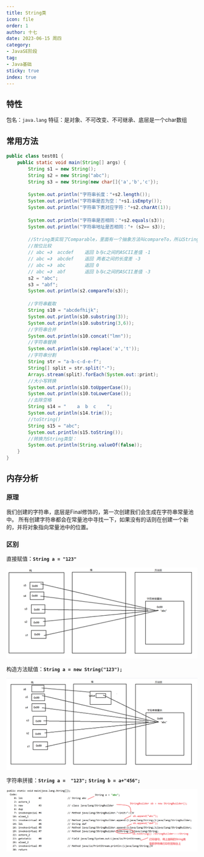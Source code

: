 ```yaml
---
title: String类
icon: file
order: 1
author: 十七
date: 2023-06-15 周四
category:
- JavaSE阶段
tag:
- Java基础
sticky: true
index: true
---
```


## 特性

包名：`java.lang`
特征：是对象、不可改变、不可继承、底层是一个char数组

## 常用方法

```java
public class test01 {
    public static void main(String[] args) {
        String s1 = new String();
        String s2 = new String("abc");
        String s3 = new String(new char[]{'a','b','c'});
        
        System.out.println("字符串长度："+s2.length());
        System.out.println("字符串是否为空："+s1.isEmpty());
        System.out.println("字符串下表对应字符："+s2.charAt(1));
        
        System.out.println("字符串是否相同："+s2.equals(s3));
        System.out.println("字符串地址是否相同："+ (s2== s3));
        
        //String类实现了Comparable，里面有一个抽象方法叫compareTo，所以String中一定要对这个方法进行重写
        //按位比较
        // abc =》  accdef    返回 b与c之间的ASCII差值 -1
        // abc =》  abcdef    返回 两者之间的长度差 -3
        // abc =》  abc       返回 0
        // abc =》  abf       返回 b与c之间的ASCII差值 -3
        s2 = "abc";
        s3 = "abf";
        System.out.println(s2.compareTo(s3));
        
        //字符串截取
        String s10 = "abcdefhijk";
        System.out.println(s10.substring(3));
        System.out.println(s10.substring(3,6));
        //字符串合并
        System.out.println(s10.concat("lmn"));
        //字符串替换
        System.out.println(s10.replace('a','t'));
        //字符串分割
        String str = "a-b-c-d-e-f";
        String[] split = str.split("-");
        Arrays.stream(split).forEach(System.out::print);
        //大小写转换
        System.out.println(s10.toUpperCase());
        System.out.println(s10.toLowerCase());
        //去除空格
        String s14 = "    a  b  c    ";
        System.out.println(s14.trim());
        //toString()
        String s15 = "abc";
        System.out.println(s15.toString());
        //转换为String类型：
        System.out.println(String.valueOf(false));
    }
}
```

## 内存分析

###  原理

我们创建的字符串，底层是Final修饰的，第一次创建我们会生成在字符串常量池中。
所有创建字符串都会在常量池中寻找一下，如果没有的话则在创建一个新的，并将对象指向常量池中的位置。

### 区别

直接赋值：**`String a = "123"`**

![](./image/image_FE60GWBhNW.png)

构造方法赋值：**`String a = new String("123");`**

![](./image/image_slEwksELmR.png)

字符串拼接：**`String a =  "123";`**  **`String b = a+"456";`**

![](./image/image_8KDfa0nAEi.png)
